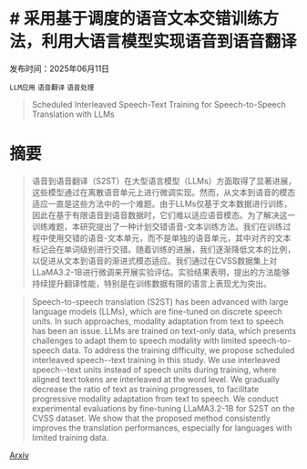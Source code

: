 # # 采用基于调度的语音文本交错训练方法，利用大语言模型实现语音到语音翻译

发布时间：2025年06月11日

`LLM应用` `语音翻译` `语音处理`

> Scheduled Interleaved Speech-Text Training for Speech-to-Speech Translation with LLMs

# 摘要

> 语音到语音翻译（S2ST）在大型语言模型（LLMs）方面取得了显著进展，这些模型通过在离散语音单元上进行微调实现。然而，从文本到语音的模态适应一直是这些方法中的一个难题。由于LLMs仅基于文本数据进行训练，因此在基于有限语音到语音数据时，它们难以适应语音模态。为了解决这一训练难题，本研究提出了一种计划交错语音-文本训练方法。我们在训练过程中使用交错的语音-文本单元，而不是单独的语音单元，其中对齐的文本标记会在单词级别进行交错。随着训练的进展，我们逐渐降低文本的比例，以促进从文本到语音的渐进式模态适应。我们通过在CVSS数据集上对LLaMA3.2-1B进行微调来开展实验评估。实验结果表明，提出的方法能够持续提升翻译性能，特别是在训练数据有限的语言上表现尤为突出。

> Speech-to-speech translation (S2ST) has been advanced with large language models (LLMs), which are fine-tuned on discrete speech units. In such approaches, modality adaptation from text to speech has been an issue. LLMs are trained on text-only data, which presents challenges to adapt them to speech modality with limited speech-to-speech data. To address the training difficulty, we propose scheduled interleaved speech--text training in this study. We use interleaved speech--text units instead of speech units during training, where aligned text tokens are interleaved at the word level. We gradually decrease the ratio of text as training progresses, to facilitate progressive modality adaptation from text to speech. We conduct experimental evaluations by fine-tuning LLaMA3.2-1B for S2ST on the CVSS dataset. We show that the proposed method consistently improves the translation performances, especially for languages with limited training data.

[Arxiv](https://arxiv.org/abs/2506.10299)